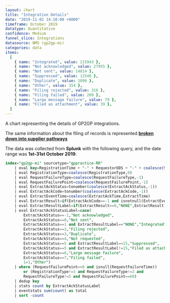 ```yaml
---
layout: chart
title: "Integration Details"
date: "2019-11-02 14:10:00 +0000"
timeframe: October 2019
datatype: Quantitative
confidence: Medium
funnel_slice: Integrations
datasource: NMS (gp2gp-mi)
categories: data
items:
  [
    { name: "Integrated", value: 215943 },
    { name: "Not acknowledged", value: 27955 },
    { name: "Not sent", value: 14814 },
    { name: "Suppressed", value: 12546 },
    { name: "Duplicate", value: 1096 },
    { name: "Other", value: 354 },
    { name: "Filing rejected", value: 316 },
    { name: "Filing failed", value: 209 },
    { name: "Large message failure", value: 79 },
    { name: "Filed as attachment", value: 39 },
  ]
---
```


A chart representing the details of GP2GP integrations.

The same information about the filing of records is represented **[broken down into supplier pathways](/prm-funnel/month/2019-10/rr-funnel/integrations/filing-by-requestor/filing-by-requestor.html)**

The data was collected from **Splunk** with the following query, and the date range was **1st-31st October 2019**:

```sql
index="gp2gp-mi" sourcetype="gppractice-RR"
    | eval key=RegistrationTime + "-" + RequestorODS + "-" + coalesce(SenderODS,"Unknown")
    | eval RegistrationType=coalesce(RegistrationType,0)
    | eval RequestFailureType=coalesce(RequestFailureType,-1)
    | eval RequestFailurePoint=coalesce(RequestFailurePoint,-1)
    | eval ExtractAckStatus=tonumber(coalesce(ExtractAckStatus,-1))
    | eval ExtractAckCode=tonumber(coalesce(ExtractAckCode,-1))
    | eval ExtractEventTime=coalesce(ExtractAckTime,ExtractTime)
    | eval ExtractResult=if(ExtractAckCode==-1 and isnotnull(ExtractEventTime),0,ExtractAckCode)
    | eval ExtractResultLabel=if(ExtractResult==0,"NONE",ExtractResult)
    | eval ExtractAckStatusLabel=case(
        ExtractAckStatus==-1,"Not acknowledged",
        ExtractAckStatus==0,"Not sent",
        ExtractAckStatus==1 and ExtractResultLabel=="NONE","Integrated",
        ExtractAckStatus==2,"Filing rejected",
        ExtractAckStatus==3,"Duplicate",
        ExtractAckStatus==4,"Not requested",
        ExtractAckStatus==5 and ExtractResultLabel==15,"Suppressed",
        ExtractAckStatus==5 and ExtractResultLabel!=15,"Filed as attachment",
        ExtractAckStatus==6,"Large message failure",
        ExtractAckStatus==7,"Filing failed",
        1=1,"Other")
    | where (RequestFailurePoint==0 and isnull(RequestFailureTime))
        or (RegistrationType!=3 and RequestFailureType!=2 and
        RequestFailureType!=5 and RequestFailurePoint==60)
    | dedup key
    | stats count by ExtractAckStatusLabel
    | eventstats sum(count) as total
    | sort -count
```
